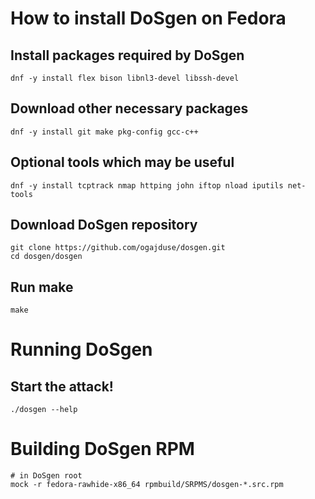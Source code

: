 # How to install DoSgen on Fedora

## Install packages required by DoSgen
```shell
dnf -y install flex bison libnl3-devel libssh-devel
```

## Download other necessary packages
```shell
dnf -y install git make pkg-config gcc-c++
```

## Optional tools which may be useful
```shell
dnf -y install tcptrack nmap httping john iftop nload iputils net-tools
```

## Download DoSgen repository
```shell
git clone https://github.com/ogajduse/dosgen.git
cd dosgen/dosgen
```

## Run make
```shell
make
```
# Running DoSgen

## Start the attack!
```shell
./dosgen --help
```

# Building DoSgen RPM
```shell
# in DoSgen root
mock -r fedora-rawhide-x86_64 rpmbuild/SRPMS/dosgen-*.src.rpm
```
